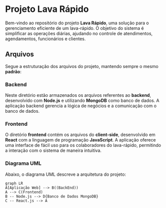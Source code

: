 # Projeto Lava Rápido

Bem-vindo ao repositório do projeto **Lava Rápido**, uma solução para o gerenciamento eficiente de um lava-rápido. O objetivo do sistema é simplificar as operações diárias, ajudando no controle de atendimentos, agendamentos, funcionários e clientes.

## Arquivos

Segue a estruturação dos arquivos do projeto, mantendo sempre o mesmo **padrão**:

### Backend

Neste diretório estão armazenados os arquivos referentes ao **backend**, desenvolvido com **Node.js** e utilizando **MongoDB** como banco de dados. A aplicação backend gerencia a lógica de negócios e a comunicação com o banco de dados.

### Frontend

O diretório **frontend** contém os arquivos do **client-side**, desenvolvido em **React** com a linguagem de programação **JavaScript**. A aplicação oferece uma interface de fácil uso para os colaboradores do lava-rápido, permitindo a interação com o sistema de maneira intuitiva.

### Diagrama UML

Abaixo, o diagrama UML descreve a arquitetura do projeto:

```mermaid
graph LR
A[Aplicação Web] --> B((BackEnd))
A --> C(Frontend)
B -- Node.js --> D{Banco de Dados MongoDB}
C -- React.js --> A
